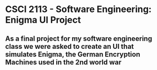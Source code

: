 # CSCI 2113 - Software Engineering: Enigma UI Project 

## As a final project for my software engineering class we were asked to create an UI that simulates Enigma, the German Encryption Machines used in the 2nd world war
